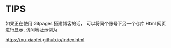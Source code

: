 
# TIPS

如果正在使用 Gitpages 搭建博客的话，
可以将同个账号下另一个仓库 Html 网页进行显示,
访问地址示例为

https://xu-xiaofei.github.io/index.html


